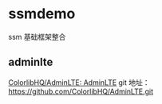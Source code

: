 # ssmdemo
ssm 基础框架整合
## adminlte
[ColorlibHQ/AdminLTE: AdminLTE](https://github.com/ColorlibHQ/AdminLTE)
git 地址：https://github.com/ColorlibHQ/AdminLTE.git
